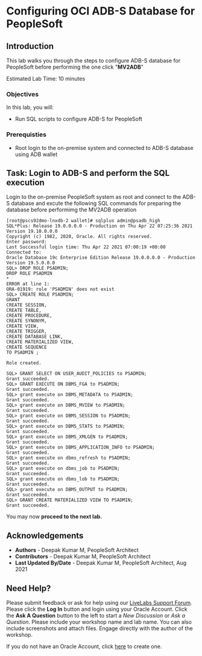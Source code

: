 # Configuring OCI ADB-S Database for PeopleSoft

## Introduction

This lab walks you through the steps to configure ADB-S database for PeopleSoft before performing the one click "**MV2ADB**"

Estimated Lab Time: 10 minutes

### Objectives

In this lab, you will:
* Run SQL scripts to configure ADB-S for PeopleSoft
 

### Prerequisties
* Root login to the on-premise system and connected to ADB-S database using ADB wallet




## Task: Login to ADB-S and perform the SQL execution

Login to the on-premise PeopleSoft system as root and connect to the ADB-S database and excute the following SQL commands for preparing the database before performimg the MV2ADB operation

   ```
[root@pscs92dmo-lnxdb-2 wallet]# sqlplus admin@psadb_high
SQL*Plus: Release 19.0.0.0.0 - Production on Thu Apr 22 07:25:36 2021
Version 19.10.0.0.0
Copyright (c) 1982, 2020, Oracle. All rights reserved.
Enter password:
Last Successful login time: Thu Apr 22 2021 07:00:19 +00:00
Connected to:
Oracle Database 19c Enterprise Edition Release 19.0.0.0.0 - Production
Version 19.5.0.0.0
SQL> DROP ROLE PSADMIN;
DROP ROLE PSADMIN
*
ERROR at line 1:
ORA-01919: role 'PSADMIN' does not exist
SQL> CREATE ROLE PSADMIN;
GRANT
CREATE SESSION,
CREATE TABLE,
CREATE PROCEDURE,
CREATE SYNONYM,
CREATE VIEW,
CREATE TRIGGER,
CREATE DATABASE LINK,
CREATE MATERIALIZED VIEW,
CREATE SEQUENCE
TO PSADMIN ;

Role created.

SQL> GRANT SELECT ON USER_AUDIT_POLICIES to PSADMIN;
Grant succeeded.
SQL> GRANT EXECUTE ON DBMS_FGA to PSADMIN;
Grant succeeded.
SQL> grant execute on DBMS_METADATA to PSADMIN;
Grant succeeded.
SQL> grant execute on DBMS_MVIEW to PSADMIN;
Grant succeeded.
SQL> grant execute on DBMS_SESSION to PSADMIN;
Grant succeeded.
SQL> grant execute on DBMS_STATS to PSADMIN;
Grant succeeded.
SQL> grant execute on DBMS_XMLGEN to PSADMIN;
Grant succeeded.
SQL> grant execute on DBMS_APPLICATION_INFO to PSADMIN;
Grant succeeded.
SQL> grant execute on dbms_refresh to PSADMIN;
Grant succeeded.
SQL> grant execute on dbms_job to PSADMIN;
Grant succeeded.
SQL> grant execute on dbms_lob to PSADMIN;
Grant succeeded.
SQL> grant execute on DBMS_OUTPUT to PSADMIN;
Grant succeeded.
SQL> GRANT CREATE MATERIALIZED VIEW TO PSADMIN;
Grant succeeded.
   ```




You may now **proceed to the next lab.**


## Acknowledgements
* **Authors** - Deepak Kumar M, PeopleSoft Architect
* **Contributors** - Deepak Kumar M, PeopleSoft Architect
* **Last Updated By/Date** - Deepak Kumar M, PeopleSoft Architect, Aug 2021

## Need Help?
Please submit feedback or ask for help using our [LiveLabs Support Forum](https://community.oracle.com/tech/developers/categories/Migrate%20SaaS%20to%20OCI). Please click the **Log In** button and login using your Oracle Account. Click the **Ask A Question** button to the left to start a *New Discussion* or *Ask a Question*.  Please include your workshop name and lab name.  You can also include screenshots and attach files.  Engage directly with the author of the workshop.

If you do not have an Oracle Account, click [here](https://profile.oracle.com/myprofile/account/create-account.jspx) to create one.



